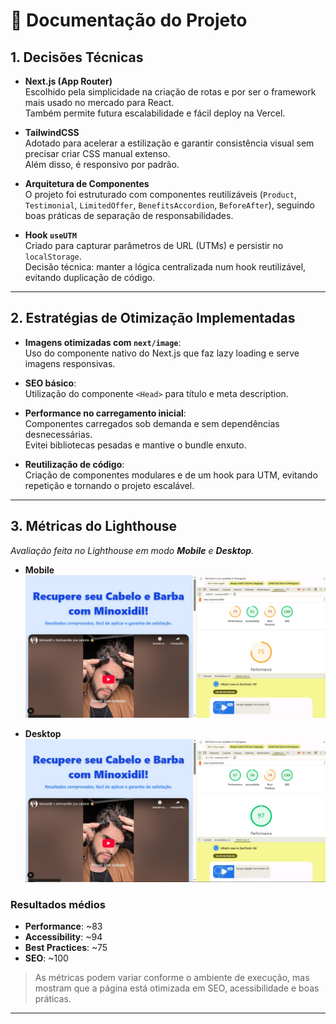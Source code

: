 # 📄 Documentação do Projeto

## 1. Decisões Técnicas

- **Next.js (App Router)**  
  Escolhido pela simplicidade na criação de rotas e por ser o framework mais usado no mercado para React.  
  Também permite futura escalabilidade e fácil deploy na Vercel.

- **TailwindCSS**  
  Adotado para acelerar a estilização e garantir consistência visual sem precisar criar CSS manual extenso.  
  Além disso, é responsivo por padrão.

- **Arquitetura de Componentes**  
  O projeto foi estruturado com componentes reutilizáveis (`Product`, `Testimonial`, `LimitedOffer`, `BenefitsAccordion`, `BeforeAfter`), seguindo boas práticas de separação de responsabilidades.

- **Hook `useUTM`**  
  Criado para capturar parâmetros de URL (UTMs) e persistir no `localStorage`.  
  Decisão técnica: manter a lógica centralizada num hook reutilizável, evitando duplicação de código.

---

## 2. Estratégias de Otimização Implementadas

- **Imagens otimizadas com `next/image`**:  
  Uso do componente nativo do Next.js que faz lazy loading e serve imagens responsivas.

- **SEO básico**:  
  Utilização do componente `<Head>` para título e meta description.

- **Performance no carregamento inicial**:  
  Componentes carregados sob demanda e sem dependências desnecessárias.  
  Evitei bibliotecas pesadas e mantive o bundle enxuto.

- **Reutilização de código**:  
  Criação de componentes modulares e de um hook para UTM, evitando repetição e tornando o projeto escalável.

---

## 3. Métricas do Lighthouse

_Avaliação feita no Lighthouse em modo **Mobile** e **Desktop**._

- **Mobile**  
  ![Lighthouse Mobile](lighthouse-mobile.jpg)

- **Desktop**  
  ![Lighthouse Desktop](lighthouse-desktop.jpg)

### Resultados médios
- **Performance**: ~83  
- **Accessibility**: ~94  
- **Best Practices**: ~75
- **SEO**: ~100  

> As métricas podem variar conforme o ambiente de execução, mas mostram que a página está otimizada em SEO, acessibilidade e boas práticas.

---
